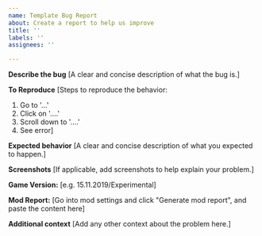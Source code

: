 ```yaml
---
name: Template Bug Report
about: Create a report to help us improve
title: ''
labels: ''
assignees: ''

---
```


**Describe the bug**
[A clear and concise description of what the bug is.]

**To Reproduce**
[Steps to reproduce the behavior:
1. Go to '...'
2. Click on '....'
3. Scroll down to '....'
4. See error]

**Expected behavior**
[A clear and concise description of what you expected to happen.]

**Screenshots**
[If applicable, add screenshots to help explain your problem.]

**Game Version:** [e.g. 15.11.2019/Experimental]

**Mod Report:**
 [Go into mod settings and click "Generate mod report", and paste the content here]

**Additional context**
[Add any other context about the problem here.]
